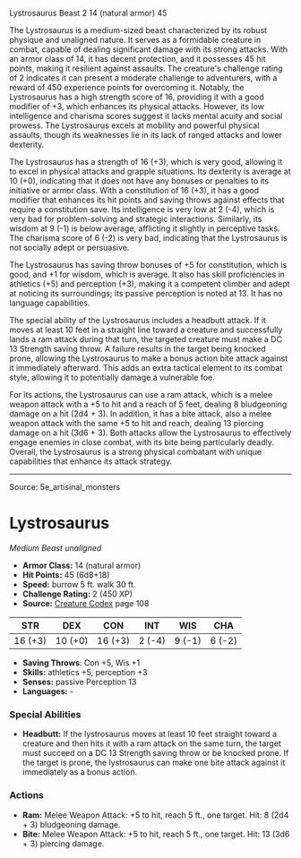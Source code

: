 <MonsterName/>Lystrosaurus</MonsterName>
<CreatureType/>Beast</CreatureType>
<CR/>2</CR>
<AC/>14 (natural armor)</AC>
<HP/>45</HP>
<summary>The Lystrosaurus is a medium-sized beast characterized by its robust physique and unaligned nature. It serves as a formidable creature in combat, capable of dealing significant damage with its strong attacks. With an armor class of 14, it has decent protection, and it possesses 45 hit points, making it resilient against assaults. The creature's challenge rating of 2 indicates it can present a moderate challenge to adventurers, with a reward of 450 experience points for overcoming it. Notably, the Lystrosaurus has a high strength score of 16, providing it with a good modifier of +3, which enhances its physical attacks. However, its low intelligence and charisma scores suggest it lacks mental acuity and social prowess. The Lystrosaurus excels at mobility and powerful physical assaults, though its weaknesses lie in its lack of ranged attacks and lower dexterity.</summary>

<detail>

The Lystrosaurus has a strength of 16 (+3), which is very good, allowing it to excel in physical attacks and grapple situations. Its dexterity is average at 10 (+0), indicating that it does not have any bonuses or penalties to its initiative or armor class. With a constitution of 16 (+3), it has a good modifier that enhances its hit points and saving throws against effects that require a constitution save. Its intelligence is very low at 2 (-4), which is very bad for problem-solving and strategic interactions. Similarly, its wisdom at 9 (-1) is below average, afflicting it slightly in perceptive tasks. The charisma score of 6 (-2) is very bad, indicating that the Lystrosaurus is not socially adept or persuasive.

The Lystrosaurus has saving throw bonuses of +5 for constitution, which is good, and +1 for wisdom, which is average. It also has skill proficiencies in athletics (+5) and perception (+3), making it a competent climber and adept at noticing its surroundings; its passive perception is noted at 13. It has no language capabilities.

The special ability of the Lystrosaurus includes a headbutt attack. If it moves at least 10 feet in a straight line toward a creature and successfully lands a ram attack during that turn, the targeted creature must make a DC 13 Strength saving throw. A failure results in the target being knocked prone, allowing the Lystrosaurus to make a bonus action bite attack against it immediately afterward. This adds an extra tactical element to its combat style, allowing it to potentially damage a vulnerable foe.

For its actions, the Lystrosaurus can use a ram attack, which is a melee weapon attack with a +5 to hit and a reach of 5 feet, dealing 8 bludgeoning damage on a hit (2d4 + 3). In addition, it has a bite attack, also a melee weapon attack with the same +5 to hit and reach, dealing 13 piercing damage on a hit (3d6 + 3). Both attacks allow the Lystrosaurus to effectively engage enemies in close combat, with its bite being particularly deadly. Overall, the Lystrosaurus is a strong physical combatant with unique capabilities that enhance its attack strategy.</detail>



---

Source: 5e_artisinal_monsters

# Lystrosaurus

*Medium* *Beast* *unaligned*

- **Armor Class:** 14 (natural armor)
- **Hit Points:** 45 (6d8+18)
- **Speed:** burrow 5 ft. walk 30 ft.
- **Challenge Rating:** 2 (450 XP)
- **Source:** [Creature Codex](https://koboldpress.com/kpstore/product/creature-codex-for-5th-edition-dnd) page 108

| STR | DEX | CON | INT | WIS | CHA |
| --- | --- | --- | --- | --- | --- |
| 16 (+3) | 10 (+0) | 16 (+3) | 2 (-4) | 9 (-1) | 6 (-2) |

- **Saving Throws**: Con +5, Wis +1
- **Skills:** athletics +5, perception +3
- **Senses:** passive Perception 13
- **Languages:** -

### Special Abilities

- **Headbutt:** If the lystrosaurus moves at least 10 feet straight toward a creature and then hits it with a ram attack on the same turn, the target must succeed on a DC 13 Strength saving throw or be knocked prone. If the target is prone, the lystrosaurus can make one bite attack against it immediately as a bonus action.

### Actions

- **Ram:** Melee Weapon Attack: +5 to hit, reach 5 ft., one target. Hit: 8 (2d4 + 3) bludgeoning damage.
- **Bite:** Melee Weapon Attack: +5 to hit, reach 5 ft., one target. Hit: 13 (3d6 + 3) piercing damage.




